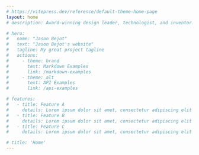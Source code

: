 ```yaml
---
# https://vitepress.dev/reference/default-theme-home-page
layout: home
# description: Award-winning design leader, technologist, and inventor. Expert on Conversational AI & Design.

# hero:
#   name: "Jason Bejot"
#   text: "Jason Bejot's website"
#   tagline: My great project tagline
#   actions:
#     - theme: brand
#       text: Markdown Examples
#       link: /markdown-examples
#     - theme: alt
#       text: API Examples
#       link: /api-examples

# features:
#   - title: Feature A
#     details: Lorem ipsum dolor sit amet, consectetur adipiscing elit
#   - title: Feature B
#     details: Lorem ipsum dolor sit amet, consectetur adipiscing elit
#   - title: Feature C
#     details: Lorem ipsum dolor sit amet, consectetur adipiscing elit

# title: 'Home'
---
```

<script setup>
  import Index from './Index.vue'
</script>

<Index></Index>